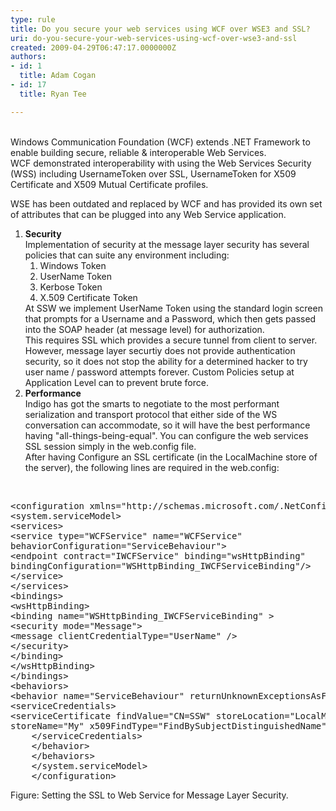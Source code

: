 ```yaml
---
type: rule
title: Do you secure your web services using WCF over WSE3 and SSL?
uri: do-you-secure-your-web-services-using-wcf-over-wse3-and-ssl
created: 2009-04-29T06:47:17.0000000Z
authors:
- id: 1
  title: Adam Cogan
- id: 17
  title: Ryan Tee

---
```




<span class='intro'> 
  <br>
Windows Communication Foundation (WCF) extends .NET Framework to enable building secure, reliable &amp; interoperable Web Services.<br>
WCF demonstrated interoperability with using the Web Services Security (WSS) including UsernameToken over SSL, UsernameToken for X509 Certificate and X509 Mutual Certificate profiles. 
 </span>


  <p>WSE has been outdated and replaced by WCF and has provided its own set of attributes that can be plugged into any Web Service application. </p>
<ol>
    <li><b>Security</b> <br>
    Implementation of security at the message layer security has several policies that can suite any environment including&#58;
    <ol>
        <li>Windows Token </li>
        <li>UserName Token </li>
        <li>Kerbose Token </li>
        <li>X.509 Certificate Token </li>
    </ol>
    At SSW we implement UserName Token using the standard login screen that prompts for a Username and a Password, which then gets passed into the SOAP header (at message level) for authorization.<br>
    This requires SSL which provides a secure tunnel from client to server.<br>
    However, message layer securtiy does not provide authentication security, so it does not stop the ability for a determined hacker to try user name / password attempts forever. Custom Policies setup at Application Level can to prevent brute force. </li>
    <li><b>Performance</b> <br>
    Indigo has got the smarts to negotiate to the most performant serialization and transport protocol that either side of the WS conversation can accommodate, so it will have the best performance having &quot;all-things-being-equal&quot;. You can configure the web services SSL session simply in the web.config file.<br>
    After having Configure an SSL certificate (in the LocalMachine store of the server), the following lines are required in the web.config&#58; </li>
</ol>
<p>&#160;</p>
<pre class="brush&#58;c-sharp">&lt;configuration xmlns=&quot;http&#58;//schemas.microsoft.com/.NetConfiguration/v2.0&quot;&gt;
&lt;system.serviceModel&gt;
&lt;services&gt;
&lt;service type=&quot;WCFService&quot; name=&quot;WCFService&quot;
behaviorConfiguration=&quot;ServiceBehaviour&quot;&gt;
&lt;endpoint contract=&quot;IWCFService&quot; binding=&quot;wsHttpBinding&quot;
bindingConfiguration=&quot;WSHttpBinding_IWCFServiceBinding&quot;/&gt;
&lt;/service&gt;
&lt;/services&gt;
&lt;bindings&gt;
&lt;wsHttpBinding&gt;
&lt;binding name=&quot;WSHttpBinding_IWCFServiceBinding&quot; &gt;
&lt;security mode=&quot;Message&quot;&gt;
&lt;message clientCredentialType=&quot;UserName&quot; /&gt;
&lt;/security&gt;
&lt;/binding&gt;
&lt;/wsHttpBinding&gt;
&lt;/bindings&gt;
&lt;behaviors&gt;
&lt;behavior name=&quot;ServiceBehaviour&quot; returnUnknownExceptionsAsFaults=&quot;true&quot; &gt;
&lt;serviceCredentials&gt;
&lt;serviceCertificate findValue=&quot;CN=SSW&quot; storeLocation=&quot;LocalMachine&quot;             
storeName=&quot;My&quot; x509FindType=&quot;FindBySubjectDistinguishedName&quot;/&gt;
    &lt;/serviceCredentials&gt;
    &lt;/behavior&gt;
    &lt;/behaviors&gt;
    &lt;/system.serviceModel&gt;
    &lt;/configuration&gt;     </pre>
<span class="ms-rteCustom-FigureGood">Figure&#58; Setting the SSL to Web Service for Message Layer Security.</span>



